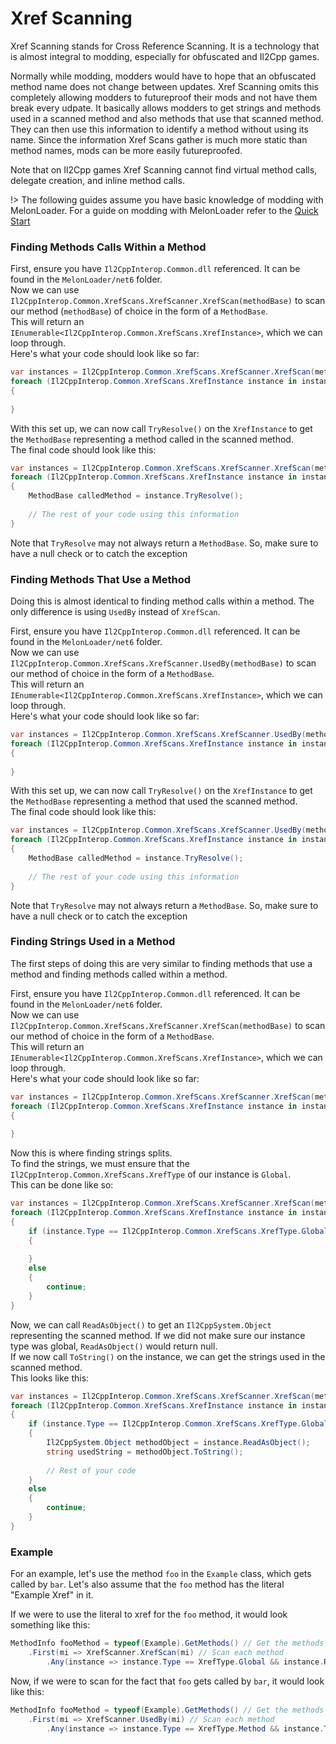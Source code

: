 # Xref Scanning

Xref Scanning stands for Cross Reference Scanning. It is a technology that is almost integral to modding, especially for obfuscated and Il2Cpp games.

Normally while modding, modders would have to hope that an obfuscated method name does not change between updates.
Xref Scanning omits this completely allowing modders to futureproof their mods and not have them break every udpate.
It basically allows modders to get strings and methods used in a scanned method and also methods that use that scanned method.
They can then use this information to identify a method without using its name. 
Since the information Xref Scans gather is much more static than method names, mods can be more easily futureproofed.

Note that on Il2Cpp games Xref Scanning cannot find virtual method calls, delegate creation, and inline method calls.

!> The following guides assume you have basic knowledge of modding with MelonLoader. For a guide on modding with MelonLoader refer to the [Quick Start](/modders/quickstart)

### Finding Methods Calls Within a Method

First, ensure you have `Il2CppInterop.Common.dll` referenced. It can be found in the `MelonLoader/net6` folder.<br>
Now we can use `Il2CppInterop.Common.XrefScans.XrefScanner.XrefScan(methodBase)` to scan our method (`methodBase`) of choice in the form of a `MethodBase`.<br>
This will return an `IEnumerable<Il2CppInterop.Common.XrefScans.XrefInstance>`, which we can loop through.<br>
Here's what your code should look like so far:
```cs
var instances = Il2CppInterop.Common.XrefScans.XrefScanner.XrefScan(methodBase);
foreach (Il2CppInterop.Common.XrefScans.XrefInstance instance in instances) 
{
    
}
```

With this set up, we can now call `TryResolve()` on the `XrefInstance` to get the `MethodBase` representing a method called in the scanned method.<br>
The final code should look like this:
```cs
var instances = Il2CppInterop.Common.XrefScans.XrefScanner.XrefScan(methodBase);
foreach (Il2CppInterop.Common.XrefScans.XrefInstance instance in instances) 
{
    MethodBase calledMethod = instance.TryResolve();
    
    // The rest of your code using this information
}
```
Note that `TryResolve` may not always return a `MethodBase`. So, make sure to have a null check or to catch the exception

### Finding Methods That Use a Method

Doing this is almost identical to finding method calls within a method. The only difference is using `UsedBy` instead of `XrefScan`.

First, ensure you have `Il2CppInterop.Common.dll` referenced. It can be found in the `MelonLoader/net6` folder.<br>
Now we can use `Il2CppInterop.Common.XrefScans.XrefScanner.UsedBy(methodBase)` to scan our method of choice in the form of a `MethodBase`.<br>
This will return an `IEnumerable<Il2CppInterop.Common.XrefScans.XrefInstance>`, which we can loop through.<br>
Here's what your code should look like so far:
```cs
var instances = Il2CppInterop.Common.XrefScans.XrefScanner.UsedBy(methodBase);
foreach (Il2CppInterop.Common.XrefScans.XrefInstance instance in instances) 
{
    
}
```

With this set up, we can now call `TryResolve()` on the `XrefInstance` to get the `MethodBase` representing a method that used the scanned method.<br>
The final code should look like this:
```cs
var instances = Il2CppInterop.Common.XrefScans.XrefScanner.UsedBy(methodBase);
foreach (Il2CppInterop.Common.XrefScans.XrefInstance instance in instances) 
{
    MethodBase calledMethod = instance.TryResolve();
    
    // The rest of your code using this information
}
```
Note that `TryResolve` may not always return a `MethodBase`. So, make sure to have a null check or to catch the exception

### Finding Strings Used in a Method

The first steps of doing this are very similar to finding methods that use a method and finding methods called within a method.

First, ensure you have `Il2CppInterop.Common.dll` referenced. It can be found in the `MelonLoader/net6` folder.<br>
Now we can use `Il2CppInterop.Common.XrefScans.XrefScanner.XrefScan(methodBase)` to scan our method of choice in the form of a `MethodBase`.<br>
This will return an `IEnumerable<Il2CppInterop.Common.XrefScans.XrefInstance>`, which we can loop through.<br>
Here's what your code should look like so far:
```cs
var instances = Il2CppInterop.Common.XrefScans.XrefScanner.XrefScan(methodBase);
foreach (Il2CppInterop.Common.XrefScans.XrefInstance instance in instances) 
{
    
}
```

Now this is where finding strings splits.<br>
To find the strings, we must ensure that the `Il2CppInterop.Common.XrefScans.XrefType` of our instance is `Global`.<br>
This can be done like so:
```cs
var instances = Il2CppInterop.Common.XrefScans.XrefScanner.XrefScan(methodBase);
foreach (Il2CppInterop.Common.XrefScans.XrefInstance instance in instances) 
{
    if (instance.Type == Il2CppInterop.Common.XrefScans.XrefType.Global)
    {
        
    }
    else
    {
        continue;
    }
}
```

Now, we can call `ReadAsObject()` to get an `Il2CppSystem.Object` representing the scanned method. 
If we did not make sure our instance type was global, `ReadAsObject()` would return null.<br>
If we now call `ToString()` on the instance, we can get the strings used in the scanned method.<br>
This looks like this:
```cs
var instances = Il2CppInterop.Common.XrefScans.XrefScanner.XrefScan(methodBase);
foreach (Il2CppInterop.Common.XrefScans.XrefInstance instance in instances) 
{
    if (instance.Type == Il2CppInterop.Common.XrefScans.XrefType.Global)
    {
        Il2CppSystem.Object methodObject = instance.ReadAsObject();
        string usedString = methodObject.ToString();
        
        // Rest of your code
    }
    else
    {
        continue;
    }
}
```

### Example

For an example, let's use the method `foo` in the `Example` class, which gets called by `bar`.
Let's also assume that the `foo` method has the literal "Example Xref" in it.

If we were to use the literal to xref for the `foo` method, it would look something like this:
```cs
MethodInfo fooMethod = typeof(Example).GetMethods() // Get the methods in the Example class
    .First(mi => XrefScanner.XrefScan(mi) // Scan each method
        .Any(instance => instance.Type == XrefType.Global && instance.ReadAsObject() != null && instance.ReadAsObject().ToString() == "Example Xref")); // Determine if the method has the literal
```

Now, if we were to scan for the fact that `foo` gets called by `bar`, it would look like this:
```cs
MethodInfo fooMethod = typeof(Example).GetMethods() // Get the methods in the Example class
    .First(mi => XrefScanner.UsedBy(mi) // Scan each method
        .Any(instance => instance.Type == XrefType.Method && instance.TryResolve() != null && instance.TryResolve().Name == "bar")); // Determine if the method gets called by bar
```
